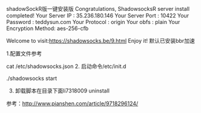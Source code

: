 shadowSockR版一键安装版
Congratulations, ShadowsocksR server install completed!
Your Server IP        :  35.236.180.146 
Your Server Port      :  10422 
Your Password         :  teddysun.com 
Your Protocol         :  origin 
Your obfs             :  plain 
Your Encryption Method:  aes-256-cfb 

Welcome to visit:https://shadowsocks.be/9.html
Enjoy it! 默认已安装bbr加速

1.配置文件参考

 cat /etc/shadowsocks.json
2. 启动命令/etc/init.d

./shadowsocks start

3. 卸载脚本在目录下面li7318009
uninstall


参考：http://www.pianshen.com/article/9718296124/
